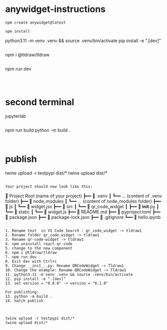 # anywidget-instructions

```
npm create anywidget@latest
```

```
npm install
```

python3.11 -m venv .venv && source .venv/bin/activate
pip install -e ".[dev]" 
```
```
npm i @tldraw/tldraw
```

```
npm run dev
```



```
# second terminal
jupyterlab
```

```
npm run build
python -m build .
```


```
# publish
twine upload -r testpypi dist/*
twine upload dist/*
```

Your project should now look like this:
```
📁 Project Root (name of your project)
┣━━ 📂 .venv
┃   ┗━━ ... (content of .venv folder)
┣━━ 📂 node_modules
┃   ┗━━ ... (content of node_modules folder)
┣━━ 📂 js
┃   ┗━━ 📄 widget.jsx
┣━━ 📂 src
┃   ┗━━ 📂 qr_code_widget
┃       ┣━━ 📄 __init__.py
┃       ┗━━ 📂 static
┃           ┗━━ 📄 widget.js
┣━━ 📄 README.md
┣━━ 📄 pyproject.toml
┣━━ 📄 package.json
┣━━ 📄 package-lock.json
┣━━ 📄 .gitignore
┗━━ 📄 hello.ipynb
```

1. Rename text  in VS Code Search : qr_code_widget -> tldraw1
2. Rename folder qr_code_widget -> tldraw1
3. Rename qr-code-widget -> tldraw1
4. npm uninstall react-qr-code
5. change to the new component
6. npm i @tldraw/tldraw
7. npm run dev
8. Exit dev with Ctrl+c
9. Change __init__.py: Rename QRCodeWidget -> Tldraw1
10. Change the example: Rename QRCodeWidget -> Tldraw1
11. python3.11 -m venv .venv && source .venv/bin/activate
12. pip install -e ".[dev]" 
13. set version = "0.0.0" -> version = "0.1.0"

For publishing:
13. python -m build .
14. hatch publish



twine upload -r testpypi dist/*
twine upload dist/*
